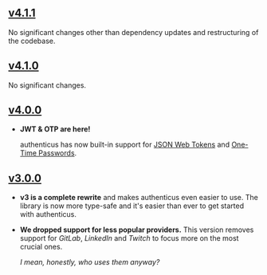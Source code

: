 ## [v4.1.1](https://github.com/boywithkeyboard/authenticus/releases/tag/v4.1.1)

No significant changes other than dependency updates and restructuring of the codebase.

## [v4.1.0](https://github.com/boywithkeyboard/authenticus/releases/tag/v4.1.0)

No significant changes.

## [v4.0.0](https://github.com/boywithkeyboard/authenticus/releases/tag/v4.0.0)

- **JWT & OTP are here!**

  authenticus has now built-in support for [JSON Web Tokens](https://en.wikipedia.org/wiki/JSON_Web_Token) and [One-Time Passwords](https://en.wikipedia.org/wiki/One-time_password).

## [v3.0.0](https://github.com/boywithkeyboard/authenticus/releases/tag/v3.0.0)

- **v3 is a complete rewrite** and makes authenticus even easier to use. The library is now more type-safe and it's easier than ever to get started with authenticus.

- **We dropped support for less popular providers.** This version removes support for *GitLab*, *LinkedIn* and *Twitch* to focus more on the most crucial ones.

  *I mean, honestly, who uses them anyway?*
